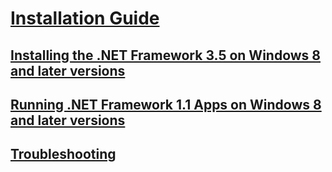 # [Installation Guide](index.md)
## [Installing the .NET Framework 3.5 on Windows 8 and later versions](net-framework-3-5-on-windows-8-plus.md)
## [Running .NET Framework 1.1 Apps on Windows 8 and later versions](run-net-framework-1-1-apps.md)
## [Troubleshooting](troubleshoot-blocked-installations-and-uninstallations.md)
